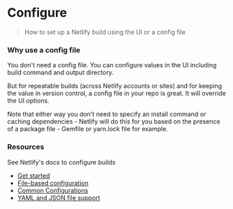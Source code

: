 # Configure
> How to set up a Netlify build using the UI or a config file


### Why use a config file

You don't need a config file. You can configure values in the UI including build command and output directory.

But for repeatable builds (across Netlify accounts or sites) and for keeping the value in version control, a config file in your repo is great. It will override the UI options.

Note that either way you don't need to specify an install command or caching dependencies - Netlify will do this for you based on the presence of a package file - Gemfile or yarn.lock file for example.


### Resources

See Netlify's docs to configure builds

- [Get started](https://docs.netlify.com/configure-builds/get-started/)
- [File-based configuration](https://docs.netlify.com/configure-builds/file-based-configuration/)
- [Common Configurations](https://docs.netlify.com/configure-builds/common-configurations/)
- [YAML and JSON file support](https://docs.netlify.com/configure-builds/file-based-configuration/#json-and-yaml-configuration-files)

